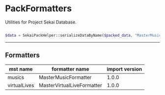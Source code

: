 # PackFormatters

Utilities for Project Sekai Database.

```php

$data = SekaiPackHelper::serializeDataByName($packed_data, "MasterMusicFormatter");
```

---

## Formatters

mst name | formatter name | import version
---------|----------------|---------------
musics | MasterMusicFormatter | 1.0.0
virtualLives | MasterVirtualLiveFormatter | 1.0.0
